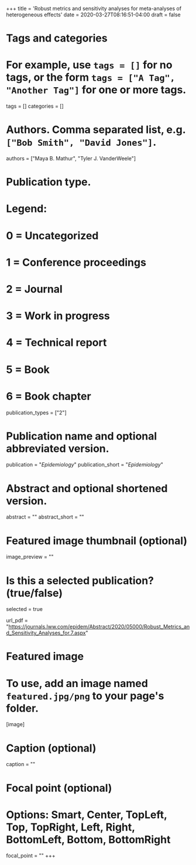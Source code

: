 +++
title = 'Robust metrics and sensitivity analyses for meta-analyses of heterogeneous effects'
date = 2020-03-27T08:16:51-04:00
draft = false

# Tags and categories
# For example, use `tags = []` for no tags, or the form `tags = ["A Tag", "Another Tag"]` for one or more tags.
tags = []
categories = []

# Authors. Comma separated list, e.g. `["Bob Smith", "David Jones"]`.
authors = ["Maya B. Mathur", "Tyler J. VanderWeele"]


# Publication type.
# Legend:
# 0 = Uncategorized
# 1 = Conference proceedings
# 2 = Journal
# 3 = Work in progress
# 4 = Technical report
# 5 = Book
# 6 = Book chapter
publication_types = ["2"]

# Publication name and optional abbreviated version.
publication = "<i>Epidemiology</i>"
publication_short = "<i>Epidemiology</i>"

# Abstract and optional shortened version.
abstract = ""
abstract_short = ""

# Featured image thumbnail (optional)
image_preview = ""

# Is this a selected publication? (true/false)
selected = true

url_pdf = "https://journals.lww.com/epidem/Abstract/2020/05000/Robust_Metrics_and_Sensitivity_Analyses_for.7.aspx"

# Featured image
# To use, add an image named `featured.jpg/png` to your page's folder. 
[image]
  # Caption (optional)
  caption = ""

  # Focal point (optional)
  # Options: Smart, Center, TopLeft, Top, TopRight, Left, Right, BottomLeft, Bottom, BottomRight
  focal_point = ""
+++
